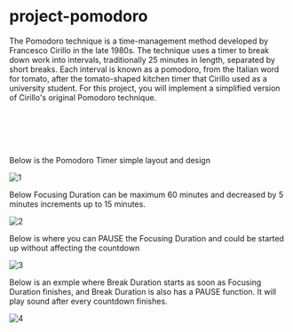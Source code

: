 # project-pomodoro


The Pomodoro technique is a time-management method developed by Francesco Cirillo in the late 1980s. The technique uses a timer to break down work into intervals, traditionally 25 minutes in length, separated by short breaks. Each interval is known as a pomodoro, from the Italian word for tomato, after the tomato-shaped kitchen timer that Cirillo used as a university student. For this project, you will implement a simplified version of Cirillo's original Pomodoro technique.

<br/>
<br/>
<br/>
<br/>

Below is the Pomodoro Timer simple layout and design

![1](https://user-images.githubusercontent.com/2255448/117388193-e76b2280-aeaf-11eb-8f6d-50a9536919fc.png)

Below Focusing Duration can be maximum 60 minutes and decreased by 5 minutes increments up to 15 minutes.

![2](https://user-images.githubusercontent.com/2255448/117388755-e686c080-aeb0-11eb-912f-f791521c8435.png)

Below is where you can PAUSE the Focusing Duration and could be started up without affecting the countdown

![3](https://user-images.githubusercontent.com/2255448/117389008-4c734800-aeb1-11eb-82e1-82b2969ce450.png)

Below is an exmple where Break Duration starts as soon as Focusing Duration finishes, and Break Duration is also has a PAUSE  function. It will play sound after every countdown finishes.

![4](https://user-images.githubusercontent.com/2255448/117389236-aa079480-aeb1-11eb-971e-78bf62300749.png)

